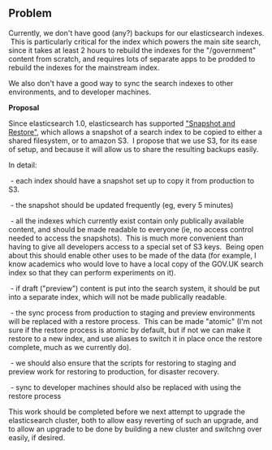 ## **Problem**

Currently, we don't have good (any?) backups for our elasticsearch indexes. &nbsp;This is particularly critical for the index which powers the main site search, since it takes at least 2 hours to rebuild the indexes for the "/government" content from scratch, and requires lots of separate apps to be prodded to rebuild the indexes for the mainstream index.

We also don't have a good way to sync the search indexes to other environments, and to developer machines.

**Proposal**

Since elasticsearch 1.0, elasticsearch has supported&nbsp;["Snapshot and Restore"](https://www.elastic.co/guide/en/elasticsearch/reference/1.4/modules-snapshots.html), which allows a snapshot of a search index to be copied to either a shared filesystem, or to amazon S3. &nbsp;I propose that we use S3, for its ease of setup, and because it will allow us to share the resulting backups easily.

In detail:

&nbsp;- each index should have a snapshot set up to copy it from production to S3.

&nbsp;- the snapshot should be updated frequently (eg, every 5 minutes)

&nbsp;- all the indexes which currently exist contain only publically available content, and should be made readable to everyone (ie, no access control needed to access the snapshots). &nbsp;This is much more convenient than having to give all developers access to a special set of S3 keys. &nbsp;Being open about this should enable other uses to be made of the data (for example, I know academics who would love to have a local copy of the GOV.UK search index so that they can perform experiments on it).

&nbsp;- if draft ("preview") content is put into the search system, it should be put into a separate index, which will not be made publically readable.

&nbsp;- the sync process from production to staging and preview environments will be replaced with a restore process. &nbsp;This can be made "atomic" (I'm not sure if the restore process is atomic by default, but if not we can make it restore to a new index, and use aliases to switch it in place once the restore complete, much as we currently do).

&nbsp;- we should also ensure that the scripts for restoring to staging and preview work for restoring to production, for disaster recovery.

&nbsp;- sync to developer machines should also be replaced with using the restore process

This work should be completed before we next attempt to upgrade the elasticsearch cluster, both to allow easy reverting of such an upgrade, and to allow an upgrade to be done by building a new cluster and switchng over easily, if desired.

&nbsp;

&nbsp;

